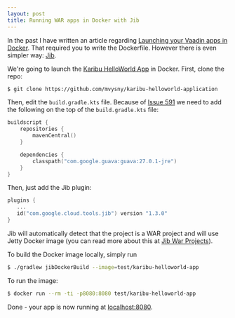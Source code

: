 ```yaml
---
layout: post
title: Running WAR apps in Docker with Jib
---
```


In the past I have written an article regarding [Launching your Vaadin apps in Docker](../Launch-your-Vaadin-on-Kotlin-app-quickly-in-cloud/).
That required you to write the Dockerfile. However there is even simpler way:
[Jib](https://github.com/GoogleContainerTools/jib).

We're going to launch the [Karibu HelloWorld App](https://github.com/mvysny/karibu-helloworld-application) in Docker.
First, clone the repo:

```bash
$ git clone https://github.com/mvysny/karibu-helloworld-application
```

Then, edit the `build.gradle.kts` file. Because of [Issue 591](https://github.com/GoogleContainerTools/jib/issues/591)
we need to add the following on the top of the `build.gradle.kts` file:

```kotlin
buildscript {
    repositories {
        mavenCentral()
    }

    dependencies {
        classpath("com.google.guava:guava:27.0.1-jre")
    }
}
```

Then, just add the Jib plugin:

```kotlin
plugins {
   ...
   id("com.google.cloud.tools.jib") version "1.3.0"
}
```

Jib will automatically detect that the project is a WAR project and will use Jetty Docker image
(you can read more about this at [Jib War Projects](https://github.com/GoogleContainerTools/jib/tree/master/jib-gradle-plugin#war-projects)).

To build the Docker image locally, simply run

```bash
$ ./gradlew jibDockerBuild --image=test/karibu-helloworld-app
```

To run the image:

```bash
$ docker run --rm -ti -p8080:8080 test/karibu-helloworld-app
```

Done - your app is now running at [localhost:8080](http://localhost:8080).
